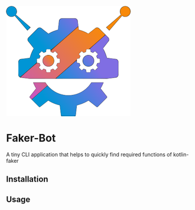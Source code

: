 <img src=../logo/faker_bot.png width=337 height=299 alt=""/>  

# Faker-Bot

A tiny CLI application that helps to quickly find required functions of kotlin-faker

## Installation

## Usage
